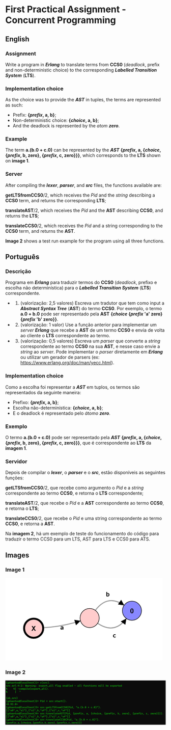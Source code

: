 # First Practical Assignment - **Concurrent Programming**

## English

### Assignment 

Write a program in **_Erlang_** to translate terms from **CCS0** (_deadlock_, prefix and non-deterministic choice) to the corresponding **_Labelled Transition System_** (**LTS**).

### Implementation choice

As the choice was to provide the **_AST_** in tuples, the terms are represented as such:

 - Prefix: **{_prefix_, a, b}**;
 - Non-deterministic choice: **{_choice_, a, b}**;
 - And the deadlock is represented by the _atom_ **_zero_**. 

### Example

The term **a.(b.0 + c.0)** can be represented by the **_AST_** **{_prefix_, a, {_choice_, {_prefix_, b, zero}, {_prefix_, c, zero}}}**, which corresponds to the **LTS** shown on **image 1**.

### Server

After compiling the **_lexer_**, **_parser_**, and **_src_** files, the functions available are:

**getLTSfromCCS0**/2, which receives the _Pid_ and the _string_ describing a **CCS0** term, and returns the corresponding **LTS**;

**translateAST**/2, which receives the _Pid_ and the **AST** describing **CCS0**, and returns the **LTS**;

**translateCCS0**/2, which receives the _Pid_ and a string corresponding to the **CCS0** term, and returns the **AST**.

**Image 2** shows a test run example for the program using all three functions.

## Português

### Descrição 

Programa em **_Erlang_** para traduzir termos do **CCS0** (_deadlock_, prefixo e escolha não determinística) para o **_Labelled Transition System_** (**LTS**) correspondente.

- 1) (valorização: 2,5 valores) Escreva um tradutor que tem como input a **_Abstract Syntax Tree_** (**AST**) do termo **CCS0**.
Por exemplo, o termo **a.0 + b.0** pode ser representado pela **AST** **{_choice_ {_prefix_ 'a' zero} {_prefix_ 'b' zero}}**.

- 2) (valorização: 1 valor) Use a função anterior para implementar um _server_ **_Erlang_** que recebe a **AST** de um termo **CCS0** e envia de volta ao cliente o **LTS** correspondente ao termo.

- 3) (valorização: 0,5 valores) Escreva um _parser_ que converte a _string_ correspondente ao termo **CCS0** na sua **AST**, e nesse caso envie a _string_ ao _server_. Pode implementar o _parser_ diretamente em **_Erlang_** ou utilizar um gerador de parsers (ex: https://www.erlang.org/doc/man/yecc.html).

### Implementation choice
Como a escolha foi representar a **_AST_** em tuplos, os termos são representados da seguinte maneira:

 - Prefixo: **{_prefix_, a, b}**;
 - Escolha não-determinística: **{_choice_, a, b}**;
 - E o deadlock é representado pelo _átomo_ **_zero_**. 

### Exemplo

O termo **a.(b.0 + c.0)** pode ser representado pela **_AST_** **{_prefix_, a, {_choice_, {_prefix_, b, zero}, {_prefix_, c, zero}}}**, que é correspondente ao **LTS** da **imagem 1**.

### Servidor

Depois de compilar o **_lexer_**, o **_parser_** e o **_src_**, estão disponíveis as seguintes funções:

**getLTSfromCCS0**/2, que recebe como argumento o _Pid_ e a _string_ correspondente ao termo **CCS0**, e retorna o **LTS** correspondente;

**translateAST**/2, que recebe o _Pid_ e a **AST** correspondente ao termo **CCS0**, e retorna o **LTS**;

**translateCCS0**/2, que recebe o _Pid_ e uma string correspondente ao termo **CCS0**, e retorna a **AST**.

Na **imagem 2**, há um exemplo de teste do funcionamento do código para traduzir o termo CCS0 para um LTS, AST para LTS e CCS0 para ATS.

## Images

### Image 1

![My Image](./img/lts.png)

### Image 2

![My Image](./img/guide.png)